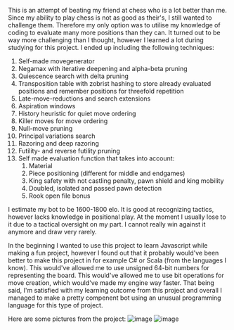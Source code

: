 This is an attempt of beating my friend at chess who is a lot better than me. Since my ability to play chess is not as good as their's, I still wanted to challenge them. Therefore my only option was to utilise my knowledge of coding to evaluate many more positions than they can. It turned out to be way more challenging than I thought, however I learned a lot during studying for this project. I ended up including the following techniques:

1. Self-made movegenerator
2. Negamax with iterative deepening and alpha-beta pruning
3. Quiescence search with delta pruning
4. Transposition table with zobrist hashing to store already evaluated positions and remember positions for threefold repetition
5. Late-move-reductions and search extensions
6. Aspiration windows
7. History heuristic for quiet move ordering
8. Killer moves for move ordering
9. Null-move pruning
10. Principal variations search
11. Razoring and deep razoring
12. Futility- and reverse futility pruning
13. Self made evaluation function that takes into account:
    1. Material
    2. Piece positioning (different for middle and endgames)
    3. King safety with not castling penalty, pawn shield and king mobility
    4. Doubled, isolated and passed pawn detection
    5. Rook open file bonus

I estimate my bot to be 1600-1800 elo. It is good at recognizing tactics, however lacks knowledge in positional play. At the moment I usually lose to it due to a tactical oversight on my part. I cannot really win against it anymore and draw very rarely.

In the beginning I wanted to use this project to learn Javascript while making a fun project, however I found out that it probably would've been better to make this project in for example C# or Scala (from the languages I know). This would've allowed me to use unsigned 64-bit numbers for representing the board. This would've allowed me to use bit operations for move creation, which would've made my engine way faster. That being said, I'm satisfied with my learning outcome from this project and overall I managed to make a pretty compenent bot using an unusual programming language for this type of project.

Here are some pictures from the project:
![image](https://github.com/naapeli/Aatu-Selkee-coding-projects/assets/130310206/60d64af9-78b2-40db-be9e-3967bcc40826)
![image](https://github.com/naapeli/Aatu-Selkee-coding-projects/assets/130310206/5ce5f4ab-7473-4a6a-b1ff-bdd4c48c5086)

